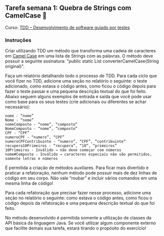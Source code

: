 ## Tarefa semana 1: Quebra de Strings com CamelCase :pencil:
Curso: [TDD – Desenvolvimento de software guiado por testes](https://www.coursera.org/learn/tdd-desenvolvimento-de-software-guiado-por-testes)
### Instruções
Criar utilizando TDD um método que transforma uma cadeia de caracteres em [Camel Case](http://pt.wikipedia.org/wiki/CamelCase) em uma lista de Strings com as palavras.
O método deve possuir a seguinte assinatura: "public static List<String> converterCamelCase(String original)".

Faça um relatório detalhando todo o processo de TDD.
Para cada ciclo que você fizer no TDD, adicione uma seção no relatório o seguinte: o teste adicionado, como estava o código antes, como ficou o código depois para fazer o teste passar
e uma pequena descrição textual do que foi feito.
Abaixo seguem alguns exemplos de entrada e saída que você pode usar como base para os seus testes (crie adicionais ou diferentes se achar necessário):
```
nome - “nome”
Nome - “nome”
nomeComposto - “nome”, “composto”
NomeComposto - “nome”, “composto”
CPF - “CPF”
numeroCPF - “numero”, “CPF”
numeroCPFContribuinte - “numero”, “CPF”, “contribuinte”
recupera10Primeiros - “recupera”, “10”, “primeiros”
10Primeiros - Inválido → não deve começar com números
nome#Composto - Inválido → caracteres especiais não são permitidos, somente letras e números
```
É permitida a criação de métodos auxiliares. Para ficar mais divertido e praticar a refatoração, nenhum método pode possuir mais de dez linhas de código em seu corpo.
Não vale “roubar” e incluir vários comandos em uma mesma linha de código!

Para cada refatoração que precisar fazer nesse processo, adicione uma seção no relatório o seguinte: como estava o código antes, como ficou o código depois da refatoração
e uma pequena descrição textual do que foi feito.

No método desenvolvido é permitida somente a utilização de classes da API básica da linguagem Java. Se você utilizar algum componente externo que facilite demais sua tarefa,
estará tirando o propósito do exercício!
